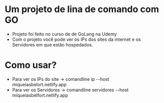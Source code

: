 # Um projeto de lina de comando com GO
* Projeto foi feito no curso de de GoLang na Udemy
* Com o projeto você pode ver os IPs dos sites da internet e os Servidores em que estão hospedados.

# Como usar?

* Para ver os IPs do site
 -> comandline ip --host miqueiasbelort.netlify.app
* Para ver os Servidores
 -> comandline servidores --host miqueiasbelfort.netlify.app